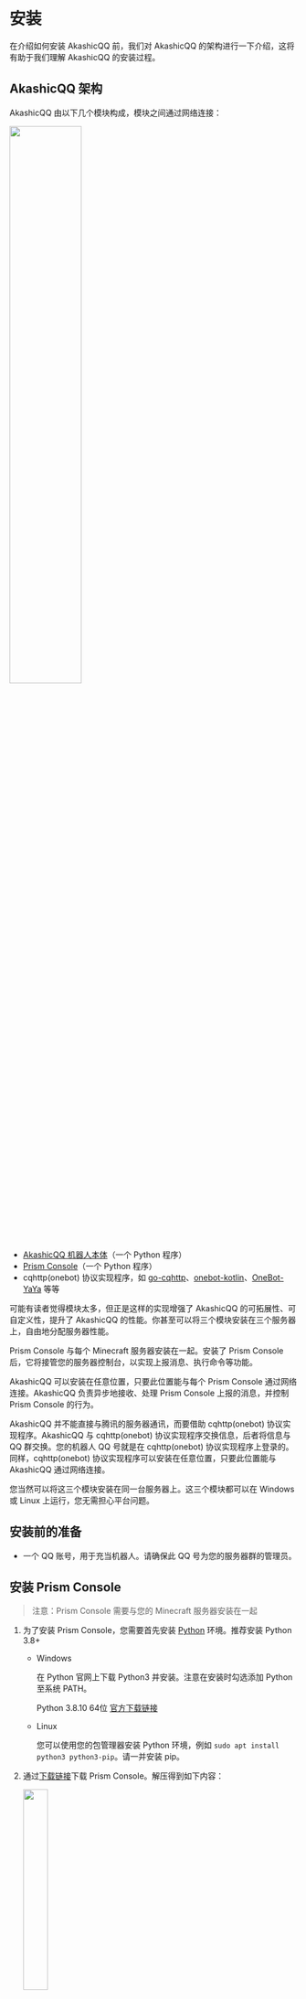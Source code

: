 # 安装

在介绍如何安装 AkashicQQ 前，我们对 AkashicQQ 的架构进行一下介绍，这将有助于我们理解 AkashicQQ 的安装过程。

## AkashicQQ 架构

AkashicQQ 由以下几个模块构成，模块之间通过网络连接：

<img src="_media/structure.png" width="50%">

+ [AkashicQQ 机器人本体](https://github.com/Mythologyli/AkashicQQ)（一个 Python 程序）
+ [Prism Console](https://github.com/Mythologyli/Prism)（一个 Python 程序）
+ cqhttp(onebot) 协议实现程序，如 [go-cqhttp](https://github.com/Mrs4s/go-cqhttp)、[onebot-kotlin](https://github.com/yyuueexxiinngg/onebot-kotlin)、[OneBot-YaYa](https://github.com/Yiwen-Chan/OneBot-YaYa) 等等

可能有读者觉得模块太多，但正是这样的实现增强了 AkashicQQ 的可拓展性、可自定义性，提升了 AkashicQQ 的性能。你甚至可以将三个模块安装在三个服务器上，自由地分配服务器性能。

Prism Console 与每个 Minecraft 服务器安装在一起。安装了 Prism Console 后，它将接管您的服务器控制台，以实现上报消息、执行命令等功能。

AkashicQQ 可以安装在任意位置，只要此位置能与每个 Prism Console 通过网络连接。AkashicQQ 负责异步地接收、处理 Prism Console 上报的消息，并控制 Prism Console 的行为。

AkashicQQ 并不能直接与腾讯的服务器通讯，而要借助 cqhttp(onebot) 协议实现程序。AkashicQQ 与 cqhttp(onebot) 协议实现程序交换信息，后者将信息与 QQ 群交换。您的机器人 QQ 号就是在 cqhttp(onebot) 协议实现程序上登录的。同样，cqhttp(onebot) 协议实现程序可以安装在任意位置，只要此位置能与 AkashicQQ 通过网络连接。

您当然可以将这三个模块安装在同一台服务器上。这三个模块都可以在 Windows 或 Linux 上运行，您无需担心平台问题。

## 安装前的准备

+ 一个 QQ 账号，用于充当机器人。请确保此 QQ 号为您的服务器群的管理员。

## 安装 Prism Console

> 注意：Prism Console 需要与您的 Minecraft 服务器安装在一起

1. 为了安装 Prism Console，您需要首先安装 [Python](https://www.python.org/) 环境。推荐安装 Python 3.8+

    + Windows

        在 Python 官网上下载 Python3 并安装。注意在安装时勾选添加 Python 至系统 PATH。

        Python 3.8.10 64位 [官方下载链接](https://www.python.org/ftp/python/3.8.10/python-3.8.10-amd64.exe)

    + Linux

        您可以使用您的包管理器安装 Python 环境，例如 `sudo apt install python3 python3-pip`。请一并安装 pip。

2. 通过[下载链接](https://hub.akashic.cc/Myth/Prism/archive/main.zip)下载 Prism Console。解压得到如下内容：

    <img src="_media/prism-folder.png" width="30%">

3. 将 prism 文件夹、prism.py、prism_config.json、requirements.txt 文件复制到服务器根目录下。

4. 编辑 prism_config.json。

    > 注意：请使用 UTF-8 编码打开和保存 JSON 文件。

        {
            "level": "DEBUG",
            "shell": {
                "start_cmd": "./start.sh",
                "stop_cmd": "stop",
                "read_encoding": "utf-8",
                "write_encoding": "utf-8"
            },
            "api": {
                "address": "127.0.0.1",
                "port": 8520,
                "tag": "主服"
            },
            "webhook": {
                "url": "http://127.0.0.1:8080/",
                "tag": "主服",
                "event": {
                    "ServerStart": true,
                    "ServerStop": true,
                    "PlayerJoin": true,
                    "PlayerQuit": true,
                    "PlayerChat": true,
                    "PlayerAdvancement": true
                }
            }
        }

    + `level`：调试等级，可为 DEBUG 或 INFO。建议保持 DEBUG，方便安装期间定位问题。

    + `shell`：命令行相关配置。

        + `start_cmd`：服务器启动命令。可以是 `java -jar server.jar` 之类的命令，也可以是 start.bat ./start.sh 之类的脚本。
        + `stop_cmd`：服务器关闭命令。一般无需更改。
        + `read_encoding`：读命令行时采用的编码。一般在中文版 Windows 上填写 gbk，Linux 上填写 utf-8。
        + `write_encoding`：写命令行时采用的编码。一般在中文版 Windows 上，Spigot 系服务器填写 gbk，Forge 系服务器填写 utf-8。Linux 上填写 utf-8。

            > 注意：当出现游戏内消息乱码、控制台输入输出乱码时，请尝试更改以上两个配置项。

    + `api`：API 相关配置。

        + `address`：API 绑定的 IP 地址。如果 Prism Console 和 AkashicQQ 安装在一起可以填写 127.0.0.1。
            
            > 注意：当 `address` 项设置为 0.0.0.0 时，API 可能暴露在公网上，请通过配置防火墙的方式确保安全。
        
        + `port`：API 绑定的端口。
        + `tag`：服务器的 tag。请填写唯一、可读的名称（如“主服”），每个 Prism Console 的 tag 不能相同。

    + `webhook`：Webhook 相关配置。

        + `url`：服务器事件上报地址，即 http://{AkashicQQ 的 IP}:{AkashicQQ 的端口}。
        + `tag`：与上面的 `tag` 保持一致。
        + `event`：哪些事件会被上报。无需更改。

5. 将服务器根目录在终端中打开。在命令行输入 `pip3 install -r requirements.txt` 安装依赖。

    > 提示：[如何将当前文件夹在终端打开？](https://jingyan.baidu.com/article/1974b289c2e6f6f4b0f77466.html)
    
    > 提示：pip3 连接缓慢？[为 pip3 更换软件源](https://www.cnblogs.com/chenlizhi/p/13742163.html)

6. 命令行输入 `python3 prism.py`(Linux) 或 `python prism.py`(Windows) 运行 Prism Console。不出意外，您的服务器将正常启动。

    > 提示：看不见服务器启动的输出？检查服务器启动命令。

    > 提示：AkashicQQ 官方交流群：433142833

7. 如果您有其它服务器，请重复此过程，为每个服务器配置 Prism Console。

## 安装 cqhttp(onebot) 协议实现程序

推荐安装 [go-cqhttp](https://docs.go-cqhttp.org/)。您也可以选用其它的 cqhttp(onebot) 协议实现程序。

请配置为反向 Websocket 通信方式，并在配置文件中填写机器人的 QQ 号、密码。

在 ws-reverse 配置项中，请将 universal 地址设置为 ws://{AkashicQQ 的 IP}:{AkashicQQ 的端口}/cqhttp/ws，例如：ws://127.0.0.1:4399/cqhttp/ws。

> 提示：安装遇到困难？请阅读 go-cqhttp 的[文档](https://docs.go-cqhttp.org/)，也可在 AkashicQQ 官方交流群（官方交流群：433142833）下载懒人包。

## 安装 AkashicQQ 本体

1. 完成以上准备后，我们可以开始 AkashicQQ 本体的安装了。您同样需要安装 Python 环境。如果您安装 AkashicQQ 的服务器与 Prism Console 相同，则不用再次安装。否则，您可能需要重复一遍安装 Python 环境的过程。

2. 通过[下载链接](https://hub.akashic.cc/Myth/AkashicQQ/archive/main.zip)下载 AkashicQQ。解压得到如下内容：

    <img src="_media/akashic-folder.png" width="30%">

3. 同样，将此目录在终端中打开。在命令行输入 `pip3 install -r requirements.txt` 安装依赖。

4. 请先查阅[配置文件](config)部分完成配置。

5. 在终端使用 `nb run` 运行 AkashicQQ。